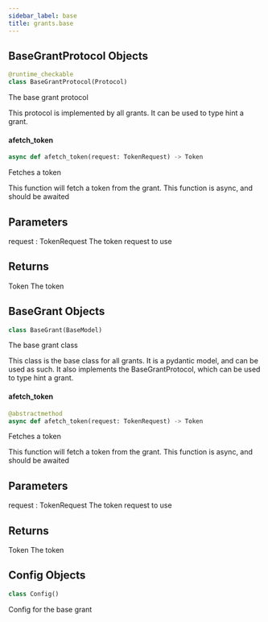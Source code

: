 ```yaml
---
sidebar_label: base
title: grants.base
---
```


## BaseGrantProtocol Objects

```python
@runtime_checkable
class BaseGrantProtocol(Protocol)
```

The base grant protocol

This protocol is implemented by all grants.
It can be used to type hint a grant.

#### afetch\_token

```python
async def afetch_token(request: TokenRequest) -> Token
```

Fetches a token

This function will fetch a token from the grant.
This function is async, and should be awaited

Parameters
----------
request : TokenRequest
    The token request to use

Returns
-------
Token
    The token

## BaseGrant Objects

```python
class BaseGrant(BaseModel)
```

The base grant class

This class is the base class for all grants.
It is a pydantic model, and can be used as such.
It also implements the BaseGrantProtocol, which can be used to type hint
a grant.

#### afetch\_token

```python
@abstractmethod
async def afetch_token(request: TokenRequest) -> Token
```

Fetches a token

This function will fetch a token from the grant.
This function is async, and should be awaited

Parameters
----------
request : TokenRequest
    The token request to use

Returns
-------
Token
    The token

## Config Objects

```python
class Config()
```

Config for the base grant

